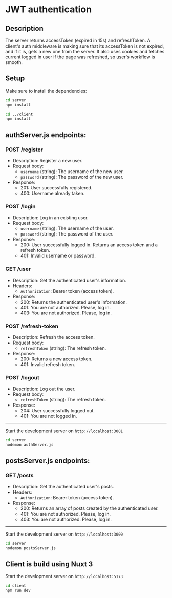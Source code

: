 # JWT authentication

## Description

The server returns accessToken (expired in 15s) and refreshToken. A client's auth middleware is making sure that its accessToken is not expired, and if it is, gets a new one from the server. It also uses cookies and fetches current logged in user if the page was refreshed, so user's workflow is smooth.

## Setup

Make sure to install the dependencies:

```bash
cd server
npm install

cd ../client
npm install
```

## authServer.js endpoints:

### POST /register

- Description: Register a new user.
- Request body:
  - `username` (string): The username of the new user.
  - `password` (string): The password of the new user.
- Response:
  - 201: User successfully registered.
  - 400: Username already taken.

### POST /login

- Description: Log in an existing user.
- Request body:
  - `username` (string): The username of the user.
  - `password` (string): The password of the user.
- Response:
  - 200: User successfully logged in. Returns an access token and a refresh token.
  - 401: Invalid username or password.

### GET /user

- Description: Get the authenticated user's information.
- Headers:
  - `Authorization`: Bearer token (access token).
- Response:
  - 200: Returns the authenticated user's information.
  - 401: You are not authorized. Please, log in.
  - 403: You are not authorized. Please, log in.

### POST /refresh-token

- Description: Refresh the access token.
- Request body:
  - `refreshToken` (string): The refresh token.
- Response:
  - 200: Returns a new access token.
  - 401: Invalid refresh token.

### POST /logout

- Description: Log out the user.
- Request body:
  - `refreshToken` (string): The refresh token.
- Response:
  - 204: User successfully logged out.
  - 401: You are not logged in.

---

Start the development server on `http://localhost:3001`

```bash
cd server
nodemon authServer.js
```

## postsServer.js endpoints:

### GET /posts

- Description: Get the authenticated user's posts.
- Headers:
  - `Authorization`: Bearer token (access token).
- Response:
  - 200: Returns an array of posts created by the authenticated user.
  - 401: You are not authorized. Please, log in.
  - 403: You are not authorized. Please, log in.

---

Start the development server on `http://localhost:3000`

```bash
cd server
nodemon postsServer.js
```

## Client is build using Nuxt 3

Start the development server on `http://localhost:5173`

```bash
cd client
npm run dev
```

